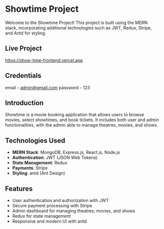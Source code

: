 # Showtime Project
Welcome to the Showtime Project! This project is built using the MERN stack, incorporating additional technologies such as JWT, Redux, Stripe, and Antd for styling.

## Live Project
https://show-time-frontend.vercel.app

## Credentials
email - admin@gmail.com
password - 123

## Introduction
Showtime is a movie booking application that allows users to browse movies, select showtimes, and book tickets. It includes both user and admin functionalities, with the admin able to manage theatres, movies, and shows.

## Technologies Used
- **MERN Stack**: MongoDB, Express.js, React.js, Node.js
- **Authentication**: JWT (JSON Web Tokens)
- **State Management**: Redux
- **Payments**: Stripe
- **Styling**: antd (Ant Design)

## Features
- User authentication and authorization with JWT
- Secure payment processing with Stripe
- Admin dashboard for managing theatres, movies, and shows
- Redux for state management
- Responsive and modern UI with antd
